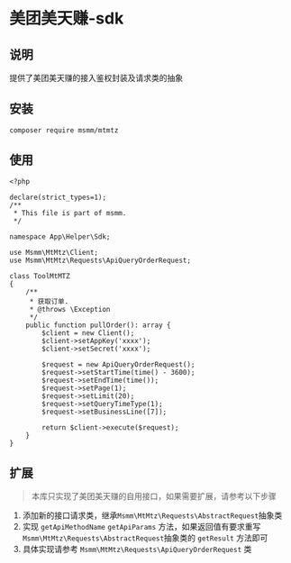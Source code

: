 # 美团美天赚-sdk

## 说明
提供了美团美天赚的接入鉴权封装及请求类的抽象

## 安装
```shell
composer require msmm/mtmtz
```

## 使用

```
<?php

declare(strict_types=1);
/**
 * This file is part of msmm.
 */

namespace App\Helper\Sdk;

use Msmm\MtMtz\Client;
use Msmm\MtMtz\Requests\ApiQueryOrderRequest;

class ToolMtMTZ
{
    /**
     * 获取订单.
     * @throws \Exception
     */
    public function pullOrder(): array {
        $client = new Client();
        $client->setAppKey('xxxx');
        $client->setSecret('xxxx');

        $request = new ApiQueryOrderRequest();
        $request->setStartTime(time() - 3600);
        $request->setEndTime(time());
        $request->setPage(1);
        $request->setLimit(20);
        $request->setQueryTimeType(1);
        $request->setBusinessLine([7]);

        return $client->execute($request);
    }
}
```

## 扩展
> 本库只实现了美团美天赚的自用接口，如果需要扩展，请参考以下步骤

1. 添加新的接口请求类，继承`Msmm\MtMtz\Requests\AbstractRequest`抽象类
2. 实现 `getApiMethodName` `getApiParams` 方法，如果返回值有要求重写 `Msmm\MtMtz\Requests\AbstractRequest`抽象类的 `getResult` 方法即可
3. 具体实现请参考 `Msmm\MtMtz\Requests\ApiQueryOrderRequest` 类